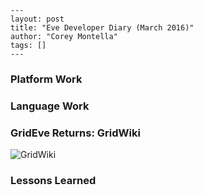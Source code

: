 ```
---
layout: post
title: "Eve Developer Diary (March 2016)"
author: "Corey Montella"
tags: []
---
```

### Platform Work

### Language Work

### GridEve Returns: GridWiki

![GridWiki](images/inception.gif)

### Lessons Learned